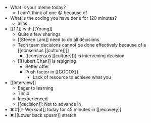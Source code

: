 - What is your meme today?
    - I can't think of one 😞 because of 
- What is the coding you have done for 120 minutes?
    - alias
- [[1:1]] with [[Young]]
    - Quite a few sharings
    - [[Steven Lam]] need to do all decisions
    - Tech team decisions cannot be done effectively because of a [[consensus [[culture]]]]
        - [[consensus [[culture]]]] is intervening decision
    - [[Hubert Chan]] is resigning
        - Better offer
        - Push factor in [[GOGOX]]
            - Lack of resource to achieve what you
- [[Interview]]
    - Eager to learning
    - Timid
    - Inexperienced
    - [[decision]]: Not to advance in 
- ❌ #[[💦 Workout]] today for 45 minutes in [[recovery]]
- ❌ [[Lower back spasm]] stretch
